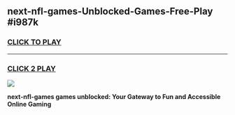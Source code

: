 
## next-nfl-games-Unblocked-Games-Free-Play #i987k
<h3>
<a href="https://us.freeplayer.one?title=next-nfl-games&ref=9M">CLICK TO PLAY</a></h3>
<hr>

<h3>
<a href="https://us.freeplayer.one?title=next-nfl-games&ref=9M">CLICK 2 PLAY</a>
  
</h3>

<a href="https://us.freeplayer.one?title=next-nfl-games&ref=9M"><img src="https://clearcache.store/games.png"></a>


**next-nfl-games games unblocked: Your Gateway to Fun and Accessible Online Gaming**

